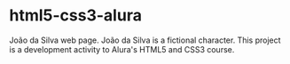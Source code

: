 # html5-css3-alura
João da Silva web page. João da Silva is a fictional character. This project is a development activity to Alura's HTML5 and CSS3 course. 
